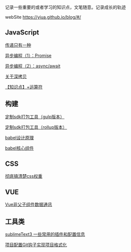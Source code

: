 记录一些重要的或者学习的知识点，文笔随意。记录成长的轨迹

webSite https://yjua.github.io/blog/#/

## JavaScript

[传递只有一种](ES/值传递.md)

[异步编程（1）：Promise](ES/promise.md)

[异步编程（2）：async/await](ES/async.md)

[关于深拷贝](ES/copy.md)

[【知识点】+运算符](ES/add.md)



## 构建

[定制sdk打包工具（gulp版本）](build/sdk-gulp.md)

[定制sdk打包工具（rollup版本）](build/sdk-rollup.md)

[babel设计原理](build/babel.md)

[babel核心组件](build/babel-plugins.md)



## CSS

[彻底搞清楚css权重](css/css权重.md)

## VUE

[Vue非父子组件数据通讯](vue/bus.md)


## 工具类

[sublimeText3 一些常用的插件和配置信息](tools/sublime.md)

[项目配置Git钩子实现项目格式化](tools/git-hooks.md)










